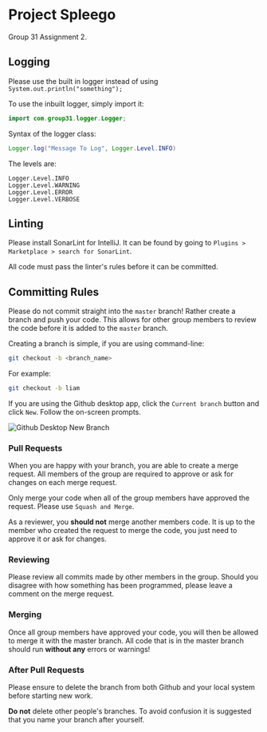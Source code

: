 # Project Spleego

Group 31 Assignment 2.

## Logging

Please use the built in logger instead of using `System.out.println("something");`

To use the inbuilt logger, simply import it:

```java
import com.group31.logger.Logger;
```

Syntax of the logger class:

```java
Logger.log("Message To Log", Logger.Level.INFO)
```

The levels are:

```
Logger.Level.INFO
Logger.Level.WARNING
Logger.Level.ERROR
Logger.Level.VERBOSE
```

## Linting

Please install SonarLint for IntelliJ. It can be found by going to `Plugins > Marketplace > search for SonarLint`.

All code must pass the linter's rules before it can be committed.

## Committing Rules

Please do not commit straight into the `master` branch! Rather create a branch and push your code. This allows for other
group members to review the code before it is added to the `master` branch.

Creating a branch is simple, if you are using command-line:

```sh
git checkout -b <branch_name>
```

For example:

```sh
git checkout -b liam
```

If you are using the Github desktop app, click the `Current branch` button and click `New`. Follow the on-screen prompts.

![Github Desktop New Branch](https://i.imgur.com/bE5K5Ui.png)

### Pull Requests

When you are happy with your branch, you are able to create a merge request. All members of the group are required to approve
or ask for changes on each merge request.

Only merge your code when all of the group members have approved the request. Please use `Squash and Merge`.

As a reviewer, you **should not** merge another members code. It is up to the member who created the request to merge the
code, you just need to approve it or ask for changes.

### Reviewing

Please review all commits made by other members in the group. Should you disagree with how something has been programmed,
please leave a comment on the merge request.

### Merging

Once all group members have approved your code, you will then be allowed to merge it with the master branch. All code
that is in the master branch should run **without any** errors or warnings!

### After Pull Requests

Please ensure to delete the branch from both Github and your local system before starting new work. 

**Do not** delete other people's branches. To avoid confusion it is suggested that you name your branch after yourself.